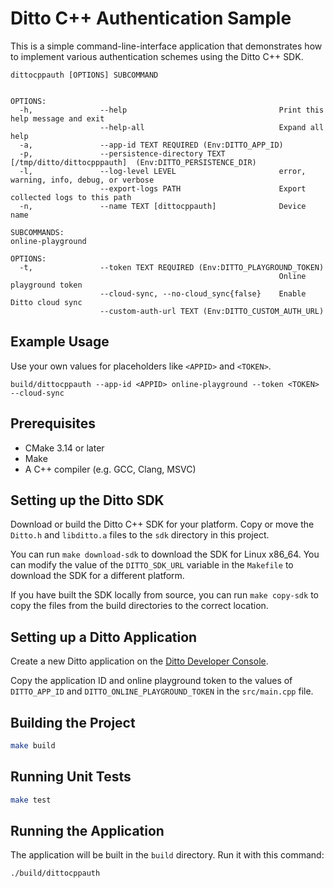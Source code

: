 # Ditto C++ Authentication Sample

This is a simple command-line-interface application that demonstrates how to
implement various authentication schemes using the Ditto C++ SDK.

```
dittocppauth [OPTIONS] SUBCOMMAND


OPTIONS:
  -h,               --help                                  Print this help message and exit
                    --help-all                              Expand all help
  -a,               --app-id TEXT REQUIRED (Env:DITTO_APP_ID)
  -p,               --persistence-directory TEXT [/tmp/ditto/dittocpppauth]  (Env:DITTO_PERSISTENCE_DIR)
  -l,               --log-level LEVEL                       error, warning, info, debug, or verbose
                    --export-logs PATH                      Export collected logs to this path
  -n,               --name TEXT [dittocppauth]              Device name

SUBCOMMANDS:
online-playground

OPTIONS:
  -t,               --token TEXT REQUIRED (Env:DITTO_PLAYGROUND_TOKEN)
                                                            Online playground token
                    --cloud-sync, --no-cloud_sync{false}    Enable Ditto cloud sync
                    --custom-auth-url TEXT (Env:DITTO_CUSTOM_AUTH_URL)
```

## Example Usage

Use your own values for placeholders like `<APPID>` and `<TOKEN>`.

```
build/dittocppauth --app-id <APPID> online-playground --token <TOKEN> --cloud-sync
```

## Prerequisites

- CMake 3.14 or later
- Make
- A C++ compiler (e.g. GCC, Clang, MSVC)


## Setting up the Ditto SDK

Download or build the Ditto C++ SDK for your platform.  Copy or move the
`Ditto.h` and `libditto.a` files to the `sdk` directory in this project.

You can run `make download-sdk` to download the SDK for Linux x86_64.  You can
modify the value of the `DITTO_SDK_URL` variable in the `Makefile` to download
the SDK for a different platform.

If you have built the SDK locally from source, you can run `make copy-sdk` to
copy the files from the build directories to the correct location.


## Setting up a Ditto Application

Create a new Ditto application on the
[Ditto Developer Console](https://developer.ditto.live/).

Copy the application ID and online playground token to the values of
`DITTO_APP_ID` and `DITTO_ONLINE_PLAYGROUND_TOKEN` in the `src/main.cpp` file.


## Building the Project

```sh
make build
```


## Running Unit Tests

```sh
make test
```


## Running the Application

The application will be built in the `build` directory.  Run it with this command:

```sh
./build/dittocppauth
```

